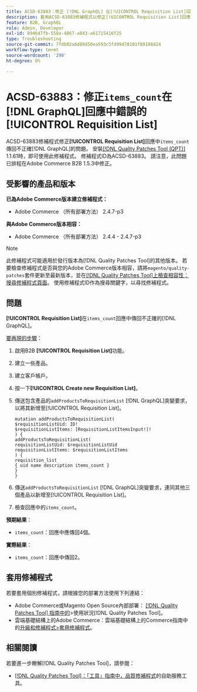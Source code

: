 ```yaml
---
title: ACSD-63883：修正 [!DNL GraphQL] 在[!UICONTROL Requisition List]回應中錯誤的「items_count」
description: 套用ACSD-63883修補程式以修正[!UICONTROL Requisition List]回應中 [!DNL GraphQL] 傳回不正確「items_count」的問題。
feature: B2B, GraphQL
role: Admin, Developer
exl-id: 8946d7fb-558a-4867-a843-a61715416f25
type: Troubleshooting
source-git-commit: 7fdb02a6d89d50ea593c5fd99d78101f89198424
workflow-type: tm+mt
source-wordcount: '298'
ht-degree: 0%

---
```


# ACSD-63883：修正`items_count`在[!DNL GraphQL]回應中錯誤的[!UICONTROL Requisition List]

ACSD-63883修補程式修正&#x200B;**[!UICONTROL Requisition List]**&#x200B;回應中`items_count`傳回不正確[!DNL GraphQL]的問題。 安裝[[!DNL Quality Patches Tool (QPT)]](/help/tools/quality-patches-tool/quality-patches-tool-to-self-serve-quality-patches.md) 1.1.61時，即可使用此修補程式。 修補程式ID為ACSD-63883。 請注意，此問題已排程在Adobe Commerce B2B 1.5.3中修正。

## 受影響的產品和版本

**已為Adobe Commerce版本建立修補程式：**

* Adobe Commerce （所有部署方法） 2.4.7-p3

**與Adobe Commerce版本相容：**

* Adobe Commerce （所有部署方法） 2.4.4 - 2.4.7-p3

>[!NOTE]
>
>此修補程式可能適用於發行版本為[!DNL Quality Patches Tool]的其他版本。 若要檢查修補程式是否與您的Adobe Commerce版本相容，請將`magento/quality-patches`套件更新至最新版本，並在[[!DNL Quality Patches Tool]上檢查相容性：搜尋修補程式頁面](https://experienceleague.adobe.com/tools/commerce-quality-patches/index.html?lang=zh-Hant)。 使用修補程式ID作為搜尋關鍵字，以尋找修補程式。

## 問題

**[!UICONTROL Requisition List]**&#x200B;在`items_count`回應中傳回不正確的[!DNL GraphQL]。


<u>要再現的步驟</u>：

1. 啟用B2B **[!UICONTROL Requisition List]**&#x200B;功能。
1. 建立一些產品。
1. 建立客戶帳戶。
1. 按一下&#x200B;**[!UICONTROL Create new Requisition List]**。
1. 傳送包含產品的`addProductsToRequisitionList` [!DNL GraphQL]突變要求，以將其新增至[!UICONTROL Requisition List]。

   ```
   mutation addProductsToRequisitionList(
   $requisitionListUid: ID!
   $requisitionListItems: [RequisitionListItemsInput!]!
   ) {
   addProductsToRequisitionList(
   requisitionListUid: $requisitionListUid
   requisitionListItems: $requisitionListItems
   ) {
   requisition_list
   { uid name description items_count }
   }
   }
   ```

1. 傳送`addProductsToRequisitionList` [!DNL GraphQL]突變要求，連同其他三個產品以新增至[!UICONTROL Requisition List]。
1. 檢查回應中的`items_count`。

**預期結果**：

* `items_count`：回應中應傳回4個。

**實際結果**：

* `items_count`：回應中傳回2。

## 套用修補程式

若要套用個別修補程式，請根據您的部署方法使用下列連結：

* Adobe Commerce或Magento Open Source內部部署： [[!DNL Quality Patches Tool] 指南中的](/help/tools/quality-patches-tool/usage.md)>使用狀況[!DNL Quality Patches Tool]。
* 雲端基礎結構上的Adobe Commerce：雲端基礎結構上的Commerce指南中的[升級和修補程式>套用修補程式](https://experienceleague.adobe.com/docs/commerce-cloud-service/user-guide/develop/upgrade/apply-patches.html?lang=zh-Hant)。


## 相關閱讀

若要進一步瞭解[!DNL Quality Patches Tool]，請參閱：

* [[!DNL Quality Patches Tool]：「工具」指南中，品質修補程式](/help/tools/quality-patches-tool/quality-patches-tool-to-self-serve-quality-patches.md)的自助服務工具。
